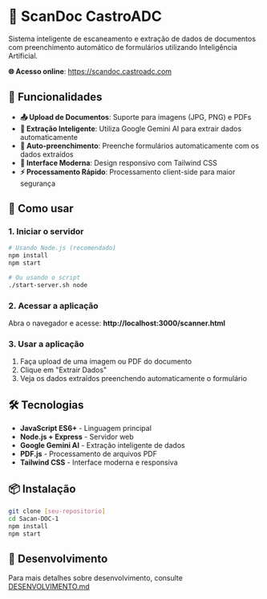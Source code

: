 # 📄 ScanDoc CastroADC

Sistema inteligente de escaneamento e extração de dados de documentos com preenchimento automático de formulários utilizando Inteligência Artificial.

**🌐 Acesso online**: https://scandoc.castroadc.com

## 🎯 Funcionalidades

- **📤 Upload de Documentos**: Suporte para imagens (JPG, PNG) e PDFs
- **🤖 Extração Inteligente**: Utiliza Google Gemini AI para extrair dados automaticamente
- **📝 Auto-preenchimento**: Preenche formulários automaticamente com os dados extraídos  
- **🎨 Interface Moderna**: Design responsivo com Tailwind CSS
- **⚡ Processamento Rápido**: Processamento client-side para maior segurança

## 🚀 Como usar

### 1. Iniciar o servidor
```bash
# Usando Node.js (recomendado)
npm install
npm start

# Ou usando o script
./start-server.sh node
```

### 2. Acessar a aplicação
Abra o navegador e acesse: **http://localhost:3000/scanner.html**

### 3. Usar a aplicação
1. Faça upload de uma imagem ou PDF do documento
2. Clique em "Extrair Dados" 
3. Veja os dados extraídos preenchendo automaticamente o formulário

## 🛠️ Tecnologias

- **JavaScript ES6+** - Linguagem principal
- **Node.js + Express** - Servidor web
- **Google Gemini AI** - Extração inteligente de dados
- **PDF.js** - Processamento de arquivos PDF
- **Tailwind CSS** - Interface moderna e responsiva

## 📦 Instalação

```bash
git clone [seu-repositorio]
cd Sacan-DOC-1
npm install
npm start
```

## 🔧 Desenvolvimento

Para mais detalhes sobre desenvolvimento, consulte [DESENVOLVIMENTO.md](DESENVOLVIMENTO.md)
